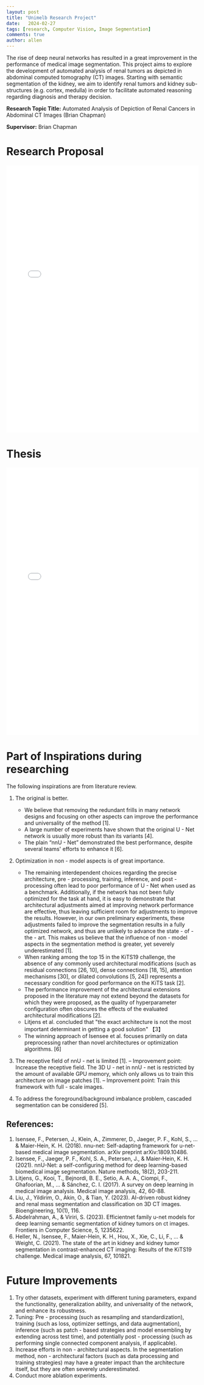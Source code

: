 ```yaml
---
layout: post
title: "Unimelb Research Project"
date:   2024-02-27
tags: [research, Computer Vision, Image Segmentation]
comments: true
author: allen
---
```


The rise of deep neural networks has resulted in a great improvement in the performance of medical image segmentation. This project aims to explore the development of automated analysis of renal tumors as depicted in abdominal computed tomography (CT) images. Starting with semantic segmentation of the kidney, we aim to identify renal tumors and kidney sub-structures (e.g. cortex, medulla) in order to facilitate automated reasoning regarding diagnosis and therapy decision.

**Research Topic Title:** Automated Analysis of Depiction of Renal Cancers in Abdominal CT Images (Brian Chapman)

**Supervisor:** Brian Chapman

# Research Proposal

<embed src="../images/2024-02-01-unimelb_research_project/Research Proposal_v2.pdf" width="100%" height="700px" type="application/pdf">

# Thesis

<embed src="../images/2024-02-01-unimelb_research_project/COMP90055_Thesis_finalv2.pdf" width="100%" height="700px" type="application/pdf">


# Part of Inspirations during researching
The following inspirations are from literature review.

1. The original is better.
    - We believe that removing the redundant frills in many network designs and focusing on other aspects can improve the performance and universality of the method [1].
    - A large number of experiments have shown that the original U - Net network is usually more robust than its variants [4].
    - The plain “nnU - Net” demonstrated the best performance, despite several teams' efforts to enhance it [6]. 

2. Optimization in non - model aspects is of great importance.
    - The remaining interdependent choices regarding the precise architecture, pre - processing, training, inference, and post - processing often lead to poor performance of U - Net when used as a benchmark. Additionally, if the network has not been fully optimized for the task at hand, it is easy to demonstrate that architectural adjustments aimed at improving network performance are effective, thus leaving sufficient room for adjustments to improve the results. However, in our own preliminary experiments, these adjustments failed to improve the segmentation results in a fully optimized network, and thus are unlikely to advance the state - of - the - art. This makes us believe that the influence of non - model aspects in the segmentation method is greater, yet severely underestimated [1].
    - When ranking among the top 15 in the KiTS19 challenge, the absence of any commonly used architectural modifications (such as residual connections [26, 10], dense connections [18, 15], attention mechanisms [30], or dilated convolutions [5, 24]) represents a necessary condition for good performance on the KiTS task [2].
    - The performance improvement of the architectural extensions proposed in the literature may not extend beyond the datasets for which they were proposed, as the quality of hyperparameter configuration often obscures the effects of the evaluated architectural modifications [2]. 
    * Litjens et al. concluded that "the exact architecture is not the most important determinant in getting a good solution" 【3】
    * The winning approach of Isensee et al. focuses primarily on data preprocessing rather than novel architectures or optimization algorithms. [6]

3. The receptive field of nnU - net is limited [1]. – Improvement point: Increase the receptive field.
The 3D U - net in nnU - net is restricted by the amount of available GPU memory, which only allows us to train this architecture on image patches [1]. – Improvement point: Train this framework with full - scale images.

4. To address the foreground/background imbalance problem, cascaded segmentation can be considered [5]. 

## References:

1. Isensee, F., Petersen, J., Klein, A., Zimmerer, D., Jaeger, P. F., Kohl, S., ... & Maier-Hein, K. H. (2018). nnu-net: Self-adapting framework for u-net-based medical image segmentation. arXiv preprint arXiv:1809.10486.
2. Isensee, F., Jaeger, P. F., Kohl, S. A., Petersen, J., & Maier-Hein, K. H. (2021). nnU-Net: a self-configuring method for deep learning-based biomedical image segmentation. Nature methods, 18(2), 203-211.
3. Litjens, G., Kooi, T., Bejnordi, B. E., Setio, A. A. A., Ciompi, F., Ghafoorian, M., ... & Sánchez, C. I. (2017). A survey on deep learning in medical image analysis. Medical image analysis, 42, 60-88.
4. Liu, J., Yildirim, O., Akin, O., & Tian, Y. (2023). AI-driven robust kidney and renal mass segmentation and classification on 3D CT images. Bioengineering, 10(1), 116.
5. Abdelrahman, A., & Viriri, S. (2023). Efficientnet family u-net models for deep learning semantic segmentation of kidney tumors on ct images. Frontiers in Computer Science, 5, 1235622.
6. Heller, N., Isensee, F., Maier-Hein, K. H., Hou, X., Xie, C., Li, F., ... & Weight, C. (2021). The state of the art in kidney and kidney tumor segmentation in contrast-enhanced CT imaging: Results of the KiTS19 challenge. Medical image analysis, 67, 101821.


# Future Improvements
1. Try other datasets, experiment with different tuning parameters, expand the functionality, generalization ability, and universality of the network, and enhance its robustness.
2. Tuning: Pre - processing (such as resampling and standardization), training (such as loss, optimizer settings, and data augmentation), inference (such as patch - based strategies and model ensembling by extending across test time), and potentially post - processing (such as performing single connected component analysis, if applicable).
3. Increase efforts in non - architectural aspects. In the segmentation method, non - architectural factors (such as data processing and training strategies) may have a greater impact than the architecture itself, but they are often severely underestimated.
4. Conduct more ablation experiments. 